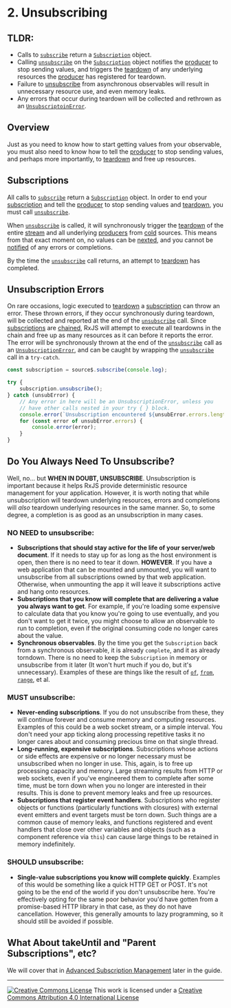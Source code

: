 # 2. Unsubscribing

## TLDR:

- Calls to [`subscribe`](API) return a [`Subscription`](API) object.
- Calling [`unsubscribe`](API) on the [`Subscription`](API) object notifies the [producer](GL) to stop sending values, and triggers the [teardown](GL) of any underlying resources the [producer](GL) has registered for teardown.
- Failure to [unsubscribe](GL) from asynchronous observables will result in unnecessary resource use, and even memory leaks.
- Any errors that occur during teardown will be collected and rethrown as an [`UnsubscriptoinError`](API).

## Overview

Just as you need to know how to start getting values from your observable, you must also need to know how to tell the [producer](GL) to stop sending values, and perhaps more importantly, to [teardown](GL) and free up resources.

## Subscriptions

All calls to [`subscribe`](API) return a [`Subscription`](API) object. In order to end your [subscription](GL) and tell the [producer](GL) to stop sending values and [teardown](API), you must call [`unsubscribe`](API).

When [`unsubscribe`](API) is called, it will synchronously trigger the [teardown](GL) of the entire [stream](GL) and all underlying [producers](GL) from [cold](GL) sources. This means from that exact moment on, no values can be [nexted](GL), and you cannot be [notified](GL) of any errors or completions.

By the time the [`unsubscribe`](API) call returns, an attempt to [teardown](GL) has completed.

## Unsubscription Errors

On rare occasions, logic executed to [teardown](GL) a [subscription](GL) can throw an error. These thrown errors, if they occur synchronously during teardown, will be collected and reported at the end of the [`unsubscribe`](API) call. Since [subscriptions](GL) are [chained](GL), RxJS will attempt to execute all teardowns in the chain and free up as many resources as it can before it reports the error. The error will be synchronously thrown at the end of the [`unsubscribe`](API) call as an [`UnsubscriptionError`](API), and can be caught by wrapping the [`unsubscribe`](API) call in a `try-catch`.

```ts
const subscription = source$.subscribe(console.log);

try {
    subscription.unsubscribe();
} catch (unsubError) {
    // Any error in here will be an UnsubscriptionError, unless you
    // have other calls nested in your try { } block.
    console.error(`Unsubscription encountered ${unsubError.errors.length} errors`);
    for (const error of unsubError.errors) {
        console.error(error);
    }
}
```

## Do You Always Need To Unsubscribe?

Well, no... but **WHEN IN DOUBT, UNSUBSCRIBE**. Unsubscription is important because it helps RxJS provide deterministic resource management for your application. However, it is worth noting that while unsubscription will teardown underlying resources, errors and completions will _also_ teardown underlying resources in the same manner. So, to some degree, a completion is as good as an unsubscription in many cases.

### NO NEED to unsubscribe:

- **Subscriptions that should stay active for the life of your server/web document**. If it needs to stay up for as long as the host environment is open, then there is no need to tear it down. **HOWEVER**. If you have a web application that can be mounted and unmounted, you will want to unsubscribe from all subscriptions owned by that web application. Otherwise, when unmounting the app it will leave it subscriptions active and hang onto resources.
- **Subscriptions that you know will complete that are delivering a value you always want to get**. For example, if you're loading some expensive to calculate data that you know you're going to use eventually, and you don't want to get it twice, you might choose to allow an observable to run to completion, even if the original consuming code no longer cares about the value.
- **Synchronous observables**. By the time you get the `Subscription` back from a synchronous observable, it is already `complete`, and it as already torndown. There is no need to keep the `Subscription` in memory or unsubscribe from it later (It won't hurt much if you do, but it's unnecessary). Examples of these are things like the result of [`of`](API), [`from`](API), [`range`](API), et al.

### MUST unsubscribe:

- **Never-ending subscriptions**. If you do not unsubscribe from these, they will continue forever and consume memory and computing resources. Examples of this could be a web socket stream, or a simple interval. You don't need your app ticking along processing repetitive tasks it no longer cares about and consuming precious time on that single thread.
- **Long-running, expensive subscriptions**. Subscriptions whose actions or side effects are expensive or no longer necessary must be unsubscribed when no longer in use. This, again, is to free up processing capacity and memory. Large streaming results from HTTP or web sockets, even if you've engineered them to complete after some time, must be torn down when you no longer are interested in their results. This is done to prevent memory leaks and free up resources.
- **Subscriptions that register event handlers**. Subscriptions who register objects or functions (particularly functions with closures) with external event emitters and event targets must be torn down. Such things are a common cause of memory leaks, and functions registered and event handlers that close over other variables and objects (such as a component reference via `this`) can cause large things to be retained in memory indefinitely.


### SHOULD unsubscribe:

- **Single-value subscriptions you know will complete quickly**. Examples of this would be something like a quick HTTP GET or POST. It's not going to be the end of the world if you don't unsubscribe here. You're effectively opting for the same poor behavior you'd have gotten from a promise-based HTTP library in that case, as they do not have cancellation. However, this generally amounts to lazy programming, so it should still be avoided if possible.


## What About takeUntil and "Parent Subscriptions", etc?

We will cover that in [Advanced Subscription Management](LINK) later in the guide.

---

<a rel="license" href="http://creativecommons.org/licenses/by/4.0/"><img alt="Creative Commons License" style="border-width:0" src="https://licensebuttons.net/l/by/4.0/80x15.png" /></a>
This work is licensed under a <a rel="license" href="http://creativecommons.org/licenses/by/4.0/">Creative Commons Attribution 4.0 International License</a>